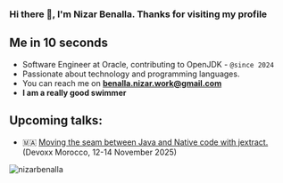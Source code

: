 ### Hi there 👋, I'm Nizar Benalla. Thanks for visiting my profile
## Me in 10 seconds

 - Software Engineer at Oracle, contributing to OpenJDK - `@since 2024`
 - Passionate about technology and programming languages.
 - You can reach me on **benalla.nizar.work@gmail.com**
 - **I am a really good swimmer**

## Upcoming talks:

- 🇲🇦 [Moving the seam between Java and Native code with jextract.](https://devoxx.ma/talk/?id=11602) (Devoxx Morocco, 12-14 November 2025)



<p align="left"> <img src="https://komarev.com/ghpvc/?username=nizarbenalla&label=Profile%20views&color=0e75b6&style=flat" alt="nizarbenalla" /> </p>
